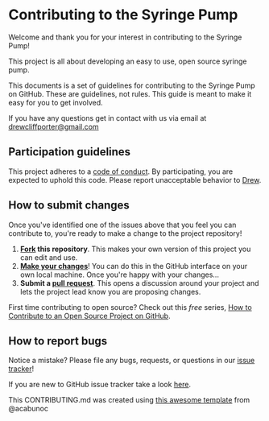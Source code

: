 # Contributing to the Syringe Pump

Welcome and thank you for your interest in contributing to the Syringe Pump!

This project is all about developing an easy to use, open source syringe pump.

This documents is a set of guidelines for contributing to the Syringe Pump on GitHub. These are guidelines, not rules. This guide is meant to make it easy for you to get involved.

If you have any questions get in contact with us via email at drewcliffporter@gmail.com

<!---
* [Participation guidelines](#participation-guidelines)
* [What we're working on](#what-were-working-on)
* [How to submit changes](#how-to-submit-changes)
* [How to report bugs](#how-to-report-bugs)
* [Communication channels](#communication-channels)
-->
## Participation guidelines

This project adheres to a [code of conduct](CODE_OF_CONDUCT.md). By participating, you are expected to uphold this code. Please report unacceptable behavior to [Drew](mailto:drewcliffporter@gmail.com).

## How to submit changes

Once you've identified one of the issues above that you feel you can contribute to, you're ready to make a change to the project repository!

1. **[Fork](https://help.github.com/articles/fork-a-repo/) this repository**. This makes your own version of this project you can edit and use.
2. **[Make your changes](https://guides.github.com/activities/forking/#making-changes)**! You can do this in the GitHub interface on your own local machine. Once you're happy with your changes...
3. **Submit a [pull request](https://help.github.com/articles/proposing-changes-to-a-project-with-pull-requests/)**. This opens a discussion around your project and lets the project lead know you are proposing changes.

First time contributing to open source? Check out this *free* series, [How to Contribute to an Open Source Project on GitHub](https://egghead.io/series/how-to-contribute-to-an-open-source-project-on-github).

## How to report bugs

Notice a mistake? Please file any bugs, requests, or questions in our [issue tracker](https://github.com/FOSH-following-demand/Syringe_Pump/issues)!

If you are new to GitHub issue tracker take a look [here](https://guides.github.com/features/issues/).

This CONTRIBUTING.md was created using [this awesome template](https://github.com/acabunoc/mozsprint-repo-template/blob/master/CONTRIBUTING.md) from @acabunoc
